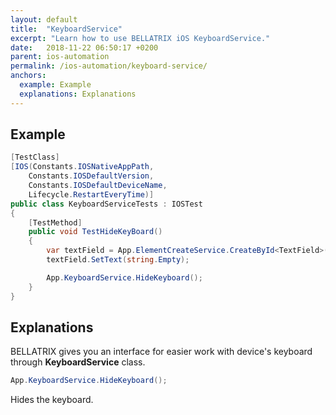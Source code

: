 ```yaml
---
layout: default
title:  "KeyboardService"
excerpt: "Learn how to use BELLATRIX iOS KeyboardService."
date:   2018-11-22 06:50:17 +0200
parent: ios-automation
permalink: /ios-automation/keyboard-service/
anchors:
  example: Example
  explanations: Explanations
---
```

Example
-------
```csharp
[TestClass]
[IOS(Constants.IOSNativeAppPath,
    Constants.IOSDefaultVersion,
    Constants.IOSDefaultDeviceName,
    Lifecycle.RestartEveryTime)]
public class KeyboardServiceTests : IOSTest
{
    [TestMethod]
    public void TestHideKeyBoard()
    {
        var textField = App.ElementCreateService.CreateById<TextField>("IntegerA");
        textField.SetText(string.Empty);

        App.KeyboardService.HideKeyboard();
    }
}
```

Explanations
------------
BELLATRIX gives you an interface for easier work with device's keyboard through **KeyboardService** class.
```csharp
App.KeyboardService.HideKeyboard();
```
Hides the keyboard.